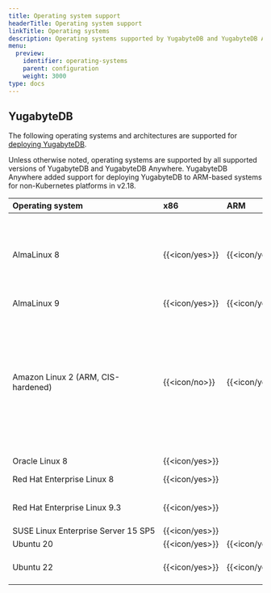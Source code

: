 ```yaml
---
title: Operating system support
headerTitle: Operating system support
linkTitle: Operating systems
description: Operating systems supported by YugabyteDB and YugabyteDB Anywhere.
menu:
  preview:
    identifier: operating-systems
    parent: configuration
    weight: 3000
type: docs
---
```


## YugabyteDB

The following operating systems and architectures are supported for [deploying YugabyteDB](../../../deploy/manual-deployment/).

Unless otherwise noted, operating systems are supported by all supported versions of YugabyteDB and YugabyteDB Anywhere. YugabyteDB Anywhere added support for deploying YugabyteDB to ARM-based systems for non-Kubernetes platforms in v2.18.

| Operating system | x86            | ARM            | Notes |
| :--------------- | :------------- | :------------- | :---- |
| AlmaLinux 8      | {{<icon/yes>}} | {{<icon/yes>}} | Recommended for production<br>Recommended development platform<br>Default for YBA-deployed nodes |
| AlmaLinux 9      | {{<icon/yes>}} | {{<icon/yes>}} |       |
| Amazon Linux 2 (ARM, CIS-hardened) | {{<icon/no>}} | {{<icon/yes>}} | Supported in v2.20.x. Database performance in this environment varies both due to CIS-hardening and ARM. For more information, contact {{% support-general %}}.|
| Oracle Linux 8         | {{<icon/yes>}} |                | |
| Red Hat Enterprise Linux 8 | {{<icon/yes>}} |      | Recommended for production |
| Red Hat Enterprise Linux&nbsp;9.3 | {{<icon/yes>}} |  | v2.20.3 and later.  {{<badge/ea>}} |
| SUSE&nbsp;Linux&nbsp;Enterprise&nbsp;Server&nbsp;15&nbsp;SP5 | {{<icon/yes>}} |     | {{<badge/ea>}} |
| Ubuntu 20        | {{<icon/yes>}} | {{<icon/yes>}} |       |
| Ubuntu 22        | {{<icon/yes>}} | {{<icon/yes>}} | Supported in v2.18.5, v2.20.1 |